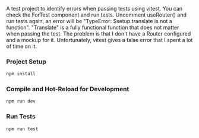 A test project to identify errors when passing tests using vitest. 
You can check the ForTest component and run tests. Uncomment useRouter() and run tests again, an error will be "TypeError: $setup.translate is not a function".
"Translate" is a fully functional function that does not matter when passing the test. The problem is that I don't have a Router configured and a mockup for it. Unfortunately, vitest gives a false error that I spent a lot of time on it. 
### Project Setup

```sh
npm install
```

### Compile and Hot-Reload for Development

```sh
npm run dev
```
### Run Tests

```sh
npm run test
```
